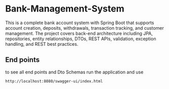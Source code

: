 # Bank-Management-System
This is a complete bank account system with Spring Boot that supports account creation, deposits, withdrawals, transaction tracking, and customer management. The project covers back-end architecture including JPA, repositories, entity relationships, DTOs, REST APIs, validation, exception handling, and REST best practices.

## End points
to see all end points and Dto Schemas run the application and use 
```
http://localhost:8080/swagger-ui/index.html
```
